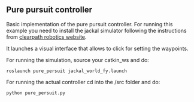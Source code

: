 ## Pure pursuit controller
Basic implementation of the pure pursuit controller. For running this example you need to install the jackal simulator following the instructions from [clearpath robotics website](https://www.clearpathrobotics.com/assets/guides/kinetic/jackal/simulation.html).

It launches a visual interface that allows to click for setting the waypoints.

For running the simulation, source your catkin_ws and do:
```
roslaunch pure_persuit jackal_world_fy.launch
```

For running the actual controller cd into the /src folder and do:
```
python pure_persuit.py
```